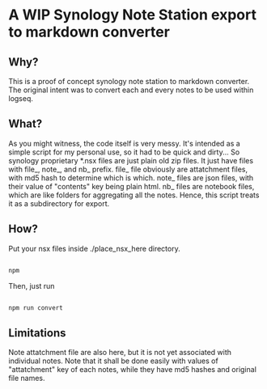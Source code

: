 # A WIP Synology Note Station export to markdown converter

## Why?

This is a proof of concept synology note station to markdown converter. The original intent was to convert each and every notes to be used within logseq.

## What?

As you might witness, the code itself is very messy. It's intended as a simple script for my personal use, so it had to be quick and dirty...
So synology proprietary *.nsx files are just plain old zip files. It just have files with file_, note_, and nb_ prefix.
file_ file obviously are attatchment files, with md5 hash to determine which is which. note_ files are json files, with their value of "contents" key being plain html.
nb_ files are notebook files, which are like folders for aggregating all the notes. Hence, this script treats it as a subdirectory for export.

## How?

Put your nsx files inside ./place_nsx_here directory.

```bash

npm

```

Then, just run 

```bash

npm run convert

```

## Limitations

Note attatchment file are also here, but it is not yet associated with individual notes. 
Note that it shall be done easily with values of "attatchment" key of each notes, while they have md5 hashes and original file names.